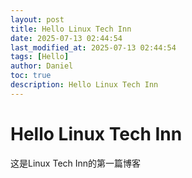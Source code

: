 ```yaml
---
layout: post
title: Hello Linux Tech Inn
date: 2025-07-13 02:44:54 
last_modified_at: 2025-07-13 02:44:54 
tags: [Hello]
author: Daniel
toc: true
description: Hello Linux Tech Inn
---
```

# Hello Linux Tech Inn

这是Linux Tech Inn的第一篇博客
